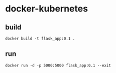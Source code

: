 # docker-kubernetes
## build
```docker build -t flask_app:0.1 .```
## run
```docker run -d -p 5000:5000 flask_app:0.1 --exit```
